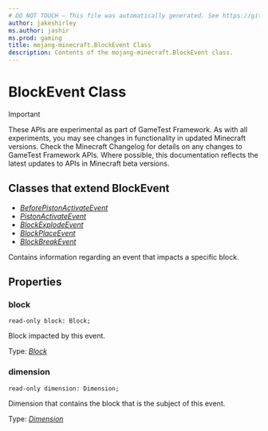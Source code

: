 ```yaml
---
# DO NOT TOUCH — This file was automatically generated. See https://github.com/Mojang/MinecraftScriptingApiDocsGenerator to modify descriptions, examples, etc.
author: jakeshirley
ms.author: jashir
ms.prod: gaming
title: mojang-minecraft.BlockEvent Class
description: Contents of the mojang-minecraft.BlockEvent class.
---
```

# BlockEvent Class
>[!IMPORTANT]
>These APIs are experimental as part of GameTest Framework. As with all experiments, you may see changes in functionality in updated Minecraft versions. Check the Minecraft Changelog for details on any changes to GameTest Framework APIs. Where possible, this documentation reflects the latest updates to APIs in Minecraft beta versions.

## Classes that extend BlockEvent
- [*BeforePistonActivateEvent*](BeforePistonActivateEvent.md)
- [*PistonActivateEvent*](PistonActivateEvent.md)
- [*BlockExplodeEvent*](BlockExplodeEvent.md)
- [*BlockPlaceEvent*](BlockPlaceEvent.md)
- [*BlockBreakEvent*](BlockBreakEvent.md)

Contains information regarding an event that impacts a specific block.

## Properties
### **block**
`read-only block: Block;`

Block impacted by this event.

Type: [*Block*](Block.md)


### **dimension**
`read-only dimension: Dimension;`

Dimension that contains the block that is the subject of this event.

Type: [*Dimension*](Dimension.md)


